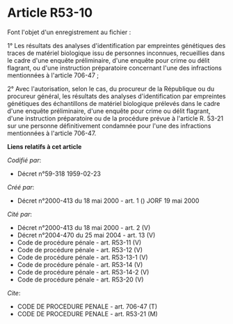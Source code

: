 # Article R53-10

Font l'objet d'un enregistrement au fichier :

1° Les résultats des analyses d'identification par empreintes génétiques des traces de matériel biologique issu de personnes
inconnues, recueillies dans le cadre d'une enquête préliminaire, d'une enquête pour crime ou délit flagrant, ou d'une
instruction préparatoire concernant l'une des infractions mentionnées à l'article 706-47 ;

2° Avec l'autorisation, selon le cas, du procureur de la République ou du procureur général, les résultats des analyses
d'identification par empreintes génétiques des échantillons de matériel biologique prélevés dans le cadre d'une enquête
préliminaire, d'une enquête pour crime ou délit flagrant, d'une instruction préparatoire ou de la procédure prévue à
l'article R. 53-21 sur une personne définitivement condamnée pour l'une des infractions mentionnées à l'article 706-47.

**Liens relatifs à cet article**

_Codifié par_:

  - Décret n°59-318 1959-02-23

_Créé par_:

  - Décret n°2000-413 du 18 mai 2000 - art. 1 () JORF 19 mai 2000

_Cité par_:

  - Décret n°2000-413 du 18 mai 2000 - art. 2 (V)
  - Décret n°2004-470 du 25 mai 2004 - art. 13 (V)
  - Code de procédure pénale - art. R53-11 (V)
  - Code de procédure pénale - art. R53-12 (V)
  - Code de procédure pénale - art. R53-13-1 (V)
  - Code de procédure pénale - art. R53-14 (V)
  - Code de procédure pénale - art. R53-14-2 (V)
  - Code de procédure pénale - art. R53-20 (V)

_Cite_:

  - CODE DE PROCEDURE PENALE - art. 706-47 (T)
  - CODE DE PROCEDURE PENALE - art. R53-21 (M)
